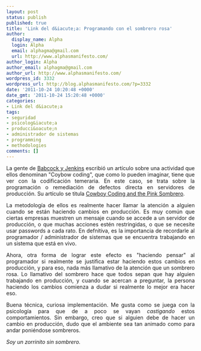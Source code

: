 ```yaml
---
layout: post
status: publish
published: true
title: 'Link del d&iacute;a: Programando con el sombrero rosa'
author:
  display_name: Alpha
  login: Alpha
  email: alphagma@gmail.com
  url: http://www.alphasmanifesto.com/
author_login: Alpha
author_email: alphagma@gmail.com
author_url: http://www.alphasmanifesto.com/
wordpress_id: 3332
wordpress_url: http://blog.alphasmanifesto.com/?p=3332
date: '2011-10-24 10:20:48 +0000'
date_gmt: '2011-10-24 15:20:48 +0000'
categories:
- Link del d&iacute;a
tags:
- seguridad
- psicolog&iacute;a
- producci&oacute;n
- administrador de sistemas
- programming
- methodologies
comments: []
---
```

<p style="text-align: justify;">La gente de <a href="http://www.bnj.com/">Babcock y Jenkins</a> escribi&oacute; un art&iacute;culo sobre una actividad que ellos denominan "Coybow coding", que como lo pueden imaginar, tiene que ver con la codificaci&oacute;n temeraria. En este caso, se trata sobre la programaci&oacute;n o remediaci&oacute;n de defectos directa en servidores de producci&oacute;n. Su art&iacute;culo se titula <a href="http://www.bnj.com/cowboy-coding-pink-sombrero/">Cowboy Coding and the Pink Sombrero</a>.</p>
<p style="text-align: justify;">La metodolog&iacute;a de ellos es realmente hacer llamar la atenci&oacute;n a alguien cuando se est&aacute;n haciendo cambios en producci&oacute;n. Es muy com&uacute;n que ciertas empresas muestren un mensaje cuando se accede a un servidor de producci&oacute;n, o que muchas acciones est&eacute;n restringidas, o que se necesite usar passwords a cada rato. En defnitiva, es la importancia de recordarle al programador / administrador de sistemas que se encuentra trabajando en un sistema que est&aacute; en vivo.</p>
<p style="text-align: justify;">Ahora, otra forma de lograr este efecto es "haciendo pensar" al programador si realmente se justifica estar haciendo estos cambios en producci&oacute;n, y para eso, nada m&aacute;s llamativo de la atenci&oacute;n que un sombrero rosa. Lo llamativo del sombrero hace que todos sepan que hay alguien trabajando en producci&oacute;n, y cuando se acercan a preguntar, la persona haciendo los cambios comienza a dudar si realmente lo mejor era hacer eso.</p>
<p style="text-align: justify;">Buena t&eacute;cnica, curiosa implementaci&oacute;n. Me gusta como se juega con la psicolog&iacute;a para que de a poco se vayan <em>castigando</em>&nbsp;estos comportamientos. Sin embargo, creo que si alguien debe de hacer un cambio en producci&oacute;n, dudo que el ambiente sea tan animado como para andar poni&eacute;ndose sombreros.</p>
<p style="text-align: justify;"><em>Soy un zorrinito sin sombrero.</em></p>
